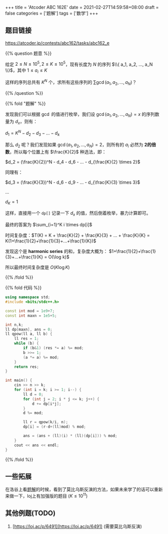 +++
title = 'Atcoder ABC 162E'
date = 2021-02-27T14:59:58+08:00
draft = false
categories = ['题解']
tags = ['数学']
+++

## 题目链接
https://atcoder.jp/contests/abc162/tasks/abc162_e

{{% question 题意 %}}

给定 $2 \leq N \leq 10^5, 2 \leq K \leq 10^5$，现有长度为 $N$ 的序列 $\\{ a_1, a_2, ..., a_N \\}$，其中 $1 \leq a_i \leq K$

这样的序列总共有 $K^N$ 个，求所有这些序列的 $\sum \gcd(a_1,a_2,...,a_N)$？

{{% /question %}}


{{% fold "题解" %}}

发现我们可以根据 $\gcd$ 的值进行枚举，我们设 $\gcd(a_1,a_2,...,a_N) = x$ 的序列数量为 $d_x$，则有：

$d_1 = K^N - d_2 - d_3 - ... - d_k$

那么 $d_2$ 呢？我们发现如果 $\gcd(a_1,a_2,...,a_N) = 2$，则所有的 $a_i$ 必然为 **2的倍数**，所以每个位置上有 $\frac{K}{2}$ 种选法，即：

$d_2 = (\frac{K}{2})^N - d_4 - d_6 - ... - d_{\frac{K}{2} \times 2}$

同理有：

$d_3 = (\frac{K}{3})^N - d_6 - d_9 - ... - d_{\frac{K}{3} \times 3}$

...

$d_K = 1$

这样，直接用一个 `dp[]` 记录一下 $d_x$ 的值，然后倒着枚举，暴力计算即可。

最终的答案为 $\sum_{i=1}^K i \times dp[i]$


时间复杂度：$T(K) = K + \frac{K}{2} + \frac{K}{3} + ... + \frac{K}{K} = K(1+\frac{1}{2}+\frac{1}{3}+...+\frac{1}{K})$

发现这个是 **harmonic series** 的和，复杂度大概为： $1+\frac{1}{2}+\frac{1}{3}+...+\frac{1}{K} = O(\log k)$

所以最终时间复杂度是 $O(K\log K)$

{{% /fold %}}

{{% fold 代码 %}}

```cpp
using namespace std;
#include <bits/stdc++.h>

const int mod = 1e9+7;
const int maxn = 1e5+5;

int n,k;
ll dp[maxn], ans = 0;
ll qpow(ll a, ll b) {
    ll res = 1;
    while (b) {
        if (b&1) (res *= a) %= mod;
        b >>= 1;
        (a *= a) %= mod;
    }
    return res;
}

int main() {
    cin >> n >> k;
    for (int i = k; i >= 1; i--) {
        ll d = 0;
        for (int j = 2; i * j <= k; j++) {
            d += dp[i*j];
        }
        d %= mod;

        ll r = qpow(k/i, n);
        dp[i] = (r-d+(ll)mod) % mod;

        ans = (ans + (ll)(i) * (ll)(dp[i])) % mod;
    }
    cout << ans << endl;
}
```

{{% /fold %}}

## 一些拓展

在洛谷上看[题解](https://www.luogu.com.cn/problem/solution/AT5310)的时候，看到了莫比乌斯反演的方法，如果未来学了的话可以重新来做一下，loj上有加强版的题目 ($K \leq 10^{11}$)

## 其他例题(TODO)
1. [https://loj.ac/p/6491](https://loj.ac/p/6491) (需要莫比乌斯反演)
